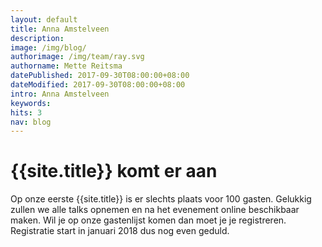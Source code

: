 ```yaml
---
layout: default
title: Anna Amstelveen
description:
image: /img/blog/
authorimage: /img/team/ray.svg
authorname: Mette Reitsma
datePublished: 2017-09-30T08:00:00+08:00
dateModified: 2017-09-30T08:00:00+08:00
intro: Anna Amstelveen
keywords:
hits: 3
nav: blog
---
```


# {{site.title}} komt er aan

<a href="{{site.url}}{{page.url}}" title="{{ page.title }}"><amp-img noloading width="100" height="100" alt="{{ page.title }}" layout="responsive" src="{{site.static-url}}{{ page.image }}" class="photo pull-left"></amp-img></a>

Op onze eerste {{site.title}} is er slechts plaats voor 100 gasten. Gelukkig zullen we alle talks opnemen en na het evenement online beschikbaar maken. Wil je op onze gastenlijst komen dan moet je je registreren. Registratie start in januari 2018 dus nog even geduld.
